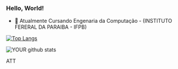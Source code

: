 ### Hello, World!

- 🌱 Atualmente Cursando Engenaria da Computação - (INSTITUTO FERERAL DA PARAIBA - IFPB)


[![Top Langs](https://github-readme-stats.vercel.app/api/top-langs/?username=anuraghazra&layout=compact)](https://github.com/anuraghazra/github-readme-stats)

![YOUR github stats](https://github-readme-stats.vercel.app/api?username=thiagoeu)

ATT
